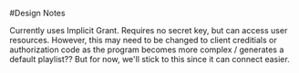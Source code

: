 #Design Notes


Currently uses Implicit Grant. Requires no secret key, but can access user
resources. However, this may need to be changed to client creditials or
authorization code as the program becomes more complex / generates a default
playlist?? But for now, we'll stick to this since it can connect easier.


